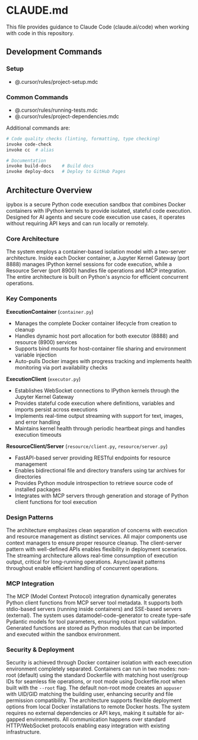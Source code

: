 # CLAUDE.md

This file provides guidance to Claude Code (claude.ai/code) when working with code in this repository.

## Development Commands

### Setup

- @.cursor/rules/project-setup.mdc

### Common Commands

- @.cursor/rules/running-tests.mdc
- @.cursor/rules/project-dependencies.mdc

Additional commands are:

```bash
# Code quality checks (linting, formatting, type checking)
invoke code-check
invoke cc  # alias

# Documentation
invoke build-docs    # Build docs
invoke deploy-docs   # Deploy to GitHub Pages
```

## Architecture Overview

ipybox is a secure Python code execution sandbox that combines Docker containers with IPython kernels to provide isolated, stateful code execution. Designed for AI agents and secure code execution use cases, it operates without requiring API keys and can run locally or remotely.

### Core Architecture

The system employs a container-based isolation model with a two-server architecture. Inside each Docker container, a Jupyter Kernel Gateway (port 8888) manages IPython kernel sessions for code execution, while a Resource Server (port 8900) handles file operations and MCP integration. The entire architecture is built on Python's asyncio for efficient concurrent operations.

### Key Components

**ExecutionContainer** (`container.py`)
- Manages the complete Docker container lifecycle from creation to cleanup
- Handles dynamic host port allocation for both executor (8888) and resource (8900) services
- Supports bind mounts for host-container file sharing and environment variable injection
- Auto-pulls Docker images with progress tracking and implements health monitoring via port availability checks

**ExecutionClient** (`executor.py`)
- Establishes WebSocket connections to IPython kernels through the Jupyter Kernel Gateway
- Provides stateful code execution where definitions, variables and imports persist across executions
- Implements real-time output streaming with support for text, images, and error handling
- Maintains kernel health through periodic heartbeat pings and handles execution timeouts

**ResourceClient/Server** (`resource/client.py`, `resource/server.py`)
- FastAPI-based server providing RESTful endpoints for resource management
- Enables bidirectional file and directory transfers using tar archives for directories
- Provides Python module introspection to retrieve source code of installed packages
- Integrates with MCP servers through generation and storage of Python client functions for tool execution

### Design Patterns

The architecture emphasizes clean separation of concerns with execution and resource management as distinct services. All major components use context managers to ensure proper resource cleanup. The client-server pattern with well-defined APIs enables flexibility in deployment scenarios. The streaming architecture allows real-time consumption of execution output, critical for long-running operations. Async/await patterns throughout enable efficient handling of concurrent operations.

### MCP Integration

The MCP (Model Context Protocol) integration dynamically generates Python client functions from MCP server tool metadata. It supports both stdio-based servers (running inside containers) and SSE-based servers (external). The system uses datamodel-code-generator to create type-safe Pydantic models for tool parameters, ensuring robust input validation. Generated functions are stored as Python modules that can be imported and executed within the sandbox environment.

### Security & Deployment

Security is achieved through Docker container isolation with each execution environment completely separated. Containers can run in two modes: non-root (default) using the standard Dockerfile with matching host user/group IDs for seamless file operations, or root mode using Dockerfile.root when built with the `--root` flag. The default non-root mode creates an `appuser` with UID/GID matching the building user, enhancing security and file permission compatibility. The architecture supports flexible deployment options from local Docker installations to remote Docker hosts. The system requires no external dependencies or API keys, making it suitable for air-gapped environments. All communication happens over standard HTTP/WebSocket protocols enabling easy integration with existing infrastructure.
